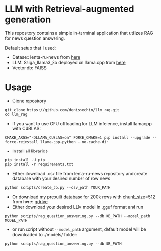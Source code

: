 # LLM with Retrieval-augmented generation
This repository contains a simple in-terminal application that utilizes RAG for news question answering.

Default setup that I used:

* Dataset: lenta-ru-news from [here](https://github.com/yutkin/Lenta.Ru-News-Dataset)
* LLM: Saiga_llama3_8b deployed on llama.cpp from [here](https://huggingface.co/IlyaGusev/saiga_llama3_8b_gguf)
* Vector db: FAISS

# Usage

* Clone repository 
```
git clone https://github.com/denissechin/llm_rag.git
cd llm_rag
```
* If you want to use GPU offloading for LLM inference, install llamacpp with CUBLAS:
```
CMAKE_ARGS="-DLLAMA_CUBLAS=on" FORCE_CMAKE=1 pip install --upgrade --force-reinstall llama-cpp-python --no-cache-dir
```
* Install all libraries 
```
pip install -U pip
pip install -r requirements.txt
```
* Either download .csv file from lenta-ru-news repository and create database with your desired number of row news
```
python scripts/create_db.py --csv_path YOUR_PATH 
```
* Or download my prebuilt database for 200k rows with chunk_size=512 from here: [gdrive](https://drive.google.com/file/d/1JlEwEjkHTpMcDgjAMizutUkQjHQqZkVF/view?usp=sharing)
* Either download your desired LLM model in .gguf format and run
```
python scripts/rag_question_answering.py --db DB_PATH --model_path MODEL_PATH
```
* or run script without ```--model_path``` argument, default model will be downloaded to ./models/ folder:
```
python scripts/rag_question_answering.py --db DB_PATH
```